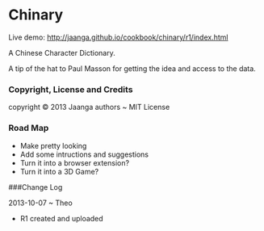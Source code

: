 Chinary
========

Live demo: http://jaanga.github.io/cookbook/chinary/r1/index.html  

A Chinese Character Dictionary.  

A tip of the hat to Paul Masson for getting the idea and access to the data.  


### Copyright, License and Credits
copyright &copy; 2013 Jaanga authors ~ MIT License

### Road Map
* Make pretty looking
* Add some intructions and suggestions
* Turn it into a browser extension?
* Turn it into a 3D Game?


###Change Log

2013-10-07 ~ Theo
* R1 created and uploaded